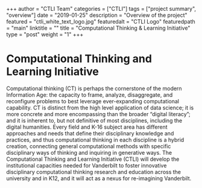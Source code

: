 +++
author = "CTLI Team"
categories = ["CTLI"]
tags = ["project summary", "overview"]
date = "2019-01-25"
description = "Overview of the project"
featured = "ctli_white_text_logo.jpg"
featuredalt = "CTLI Logo"
featuredpath = "main"
linktitle = ""
title = "Computational Thinking & Learning Initiative"
type = "post"
weight = "1"
+++

# Computational Thinking and Learning Initiative

Computational thinking (CT) is perhaps the cornerstone of the modern Information Age: the capacity to frame, analyze, disaggregate, and reconfigure problems to best leverage ever-expanding computational capability. CT is distinct from the high level application of data science; it is more concrete and more encompassing than the broader “digital literacy”; and it is inherent to, but not definitive of most disciplines, including the digital humanities. Every field and K-16 subject area has different approaches and needs that define their disciplinary knowledge and practices, and thus computational thinking in each discipline is a hybrid creation, connecting general computational methods with specific disciplinary ways of thinking and inquiring in generative ways. The Computational Thinking and Learning Initiative (CTLI) will develop the institutional capacities needed for Vanderbilt to foster innovative disciplinary computational thinking research and education across the university and in K12, and it will act as a nexus for re-imagining Vanderbilt.
